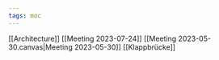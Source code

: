 ```yaml
---
tags: moc
---
```



[[Architecture]]
[[Meeting 2023-07-24]]
[[Meeting 2023-05-30.canvas|Meeting 2023-05-30]]
[[Klappbrücke]]
